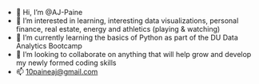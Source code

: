 - 👋 Hi, I’m @AJ-Paine
- 👀 I’m interested in learning, interesting data visualizations, personal finance, real estate, energy and athletics (playing & watching)
- 🌱 I’m currently learning the basics of Python as part of the DU Data Analytics Bootcamp
- 💞️ I’m looking to collaborate on anything that will help grow and develop my newly formed coding skills
- 📫 10paineaj@gmail.com

<!---
AJ-Paine/AJ-Paine is a ✨ special ✨ repository because its `README.md` (this file) appears on your GitHub profile.
You can click the Preview link to take a look at your changes.
--->
